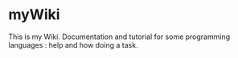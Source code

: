 # myWiki
This is my Wiki.
Documentation and tutorial for some programming languages : help and how doing a task.
